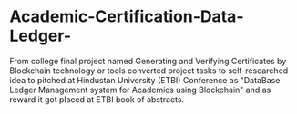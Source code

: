 # Academic-Certification-Data-Ledger-
From college final project named Generating and Verifying Certificates by Blockchain technology or tools converted project tasks to self-researched idea to pitched at Hindustan University (ETBI) Conference as "DataBase Ledger Management system for Academics using Blockchain" and as reward it got placed at ETBI book of abstracts.
